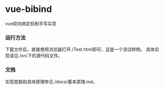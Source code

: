 # vue-bibind
vue双向绑定机制手写实现

### 运行方法
下载文件后，直接使用浏览器打开./Test.html即可，这是一个测试样例。
具体实现请见./src下的源代码文件。

### 文档
实现思路和具体原理参见./docs/基本原理.md，
